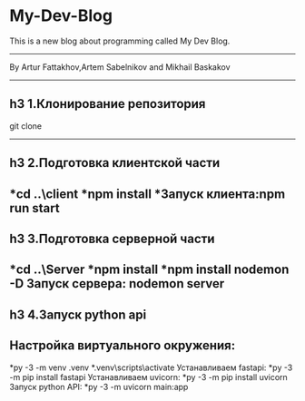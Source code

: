 # My-Dev-Blog
This is a new blog about programming called My Dev Blog.
***
By Artur Fattakhov,Artem Sabelnikov and Mikhail Baskakov
***
h3 1.Клонирование репозитория
---
git clone
***
h3 2.Подготовка клиентской части 
---
*cd ..\client 
*npm install
*Запуск клиента:npm run start
---
h3 3.Подготовка серверной части 
---
*cd ..\Server 
*npm install
*npm install nodemon -D
Запуск сервера: nodemon server
---
h3 4.Запуск python api
---
Настройка виртуального окружения:
---
*py -3 -m venv .venv
*.venv\scripts\activate
Устанавливаем fastapi:
*py -3 -m pip install fastapi
Устанавливаем uvicorn:
*py -3 -m pip install uvicorn
Запуск python API:
*py -3 -m uvicorn main:app


